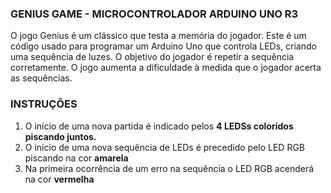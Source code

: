 ### GENIUS GAME - MICROCONTROLADOR ARDUINO UNO R3 ###

O jogo Genius é um clássico que testa a memória do jogador. 
Este é um código usado para programar um Arduino Uno que controla 
LEDs, criando uma sequência de luzes. O objetivo do jogador é repetir
a sequência corretamente. O jogo aumenta a dificuldade à medida que o
jogador acerta as sequências.

### INSTRUÇÕES ###

1. O início de uma nova partida é indicado pelos **4 LEDSs coloridos
   piscando juntos.**
2. O início de uma nova sequência de LEDs é precedido pelo LED RGB
   piscando na cor **amarela**
3. Na primeira ocorrência de um erro na sequência o LED RGB acenderá
   na cor **vermelha**
